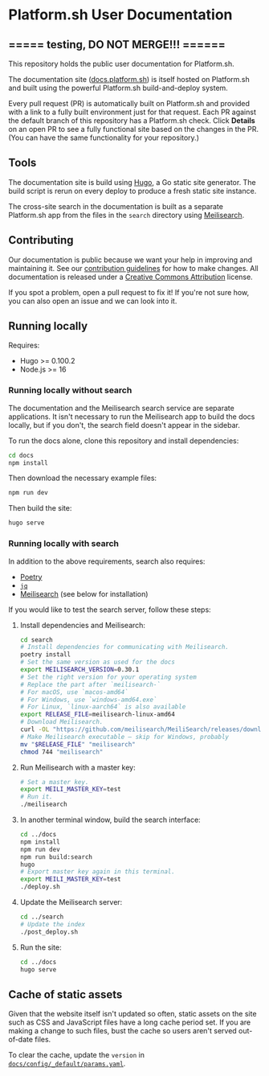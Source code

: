 # Platform.sh User Documentation

## ===== testing, DO NOT MERGE!!! ======

This repository holds the public user documentation for Platform.sh.

The documentation site ([docs.platform.sh](https://docs.platform.sh/)) is itself hosted on Platform.sh
and built using the powerful Platform.sh build-and-deploy system.

Every pull request (PR) is automatically built on Platform.sh
and provided with a link to a fully built environment just for that request.
Each PR against the default branch of this repository has a Platform.sh check.
Click **Details** on an open PR to see a fully functional site based on the changes in the PR.
(You can have the same functionality for your repository.)

## Tools

The documentation site is build using [Hugo](https://gohugo.io), a Go static site generator.
The build script is rerun on every deploy to produce a fresh static site instance.

The cross-site search in the documentation is built as a separate Platform.sh app
from the files in the `search` directory using [Meilisearch](https://www.meilisearch.com/).

## Contributing

Our documentation is public because we want your help in improving and maintaining it.
See our [contribution guidelines](CONTRIBUTING.md) for how to make changes.
All documentation is released under a [Creative Commons Attribution](LICENSE.md) license.

If you spot a problem, open a pull request to fix it!
If you're not sure how, you can also open an issue and we can look into it.

## Running locally

Requires:

* Hugo >= 0.100.2
* Node.js >= 16

### Running locally without search

The documentation and the Meilisearch search service are separate applications.
It isn't necessary to run the Meilisearch app to build the docs locally,
but if you don't, the search field doesn't appear in the sidebar.

To run the docs alone, clone this repository and install dependencies:

```bash
cd docs
npm install
```

Then download the necessary example files:

```bash
npm run dev
```

Then build the site:

```bash
hugo serve
```

### Running locally with search

In addition to the above requirements, search also requires:

* [Poetry](https://python-poetry.org/docs/)
* [`jq`](https://stedolan.github.io/jq/)
* [Meilisearch](https://www.meilisearch.com/) (see below for installation)

If you would like to test the search server, follow these steps:

1. Install dependencies and Meilisearch:

   ```bash
   cd search
   # Install dependencies for communicating with Meilisearch.
   poetry install
   # Set the same version as used for the docs
   export MEILISEARCH_VERSION=0.30.1
   # Set the right version for your operating system
   # Replace the part after `meilisearch-`
   # For macOS, use `macos-amd64`
   # For Windows, use `windows-amd64.exe`
   # For Linux, `linux-aarch64` is also available
   export RELEASE_FILE=meilisearch-linux-amd64
   # Download Meilisearch.
   curl -OL "https://github.com/meilisearch/MeiliSearch/releases/download/v$MEILISEARCH_VERSION/$RELEASE_FILE"
   # Make Meilisearch executable – skip for Windows, probably
   mv "$RELEASE_FILE" "meilisearch"
   chmod 744 "meilisearch"
   ```

2. Run Meilisearch with a master key:

   ```bash
   # Set a master key.
   export MEILI_MASTER_KEY=test
   # Run it.
   ./meilisearch
   ```

3. In another terminal window, build the search interface:

   ```bash
   cd ../docs
   npm install
   npm run dev
   npm run build:search
   hugo
   # Export master key again in this terminal.
   export MEILI_MASTER_KEY=test
   ./deploy.sh
   ```

4. Update the Meilisearch server:

   ```bash
   cd ../search
   # Update the index
   ./post_deploy.sh
   ```

5. Run the site:

   ```bash
   cd ../docs
   hugo serve
   ```

## Cache of static assets

Given that the website itself isn't updated so often,
static assets on the site such as CSS and JavaScript files have a long cache period set.
If you are making a change to such files, bust the cache so users aren't served out-of-date files.

To clear the cache, update the `version` in [`docs/config/_default/params.yaml`](./docs/config/_default/params.yaml).

